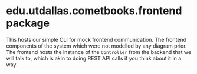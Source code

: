 # edu.utdallas.cometbooks.frontend package

This hosts our simple CLI for mock frontend communication. The frontend components of the system which were not 
modelled by any diagram prior. The frontend hosts the instance of the `Controller` from the backend that we will talk
to, which is akin to doing REST API calls if you think about it in a way.